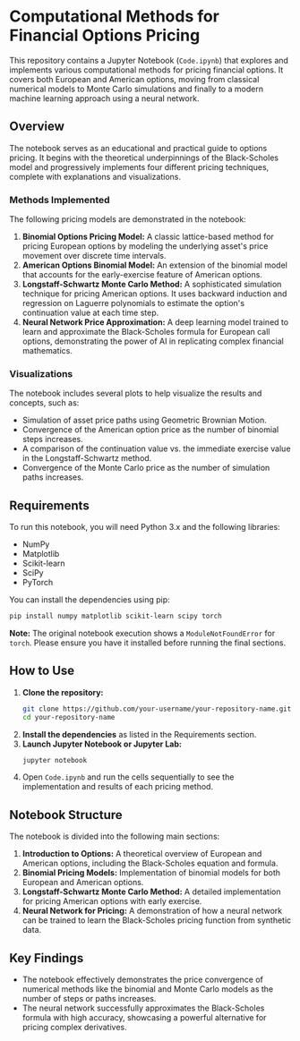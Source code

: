 # Computational Methods for Financial Options Pricing

This repository contains a Jupyter Notebook (`Code.ipynb`) that explores and implements various computational methods for pricing financial options. It covers both European and American options, moving from classical numerical models to Monte Carlo simulations and finally to a modern machine learning approach using a neural network.

## Overview

The notebook serves as an educational and practical guide to options pricing. It begins with the theoretical underpinnings of the Black-Scholes model and progressively implements four different pricing techniques, complete with explanations and visualizations.

### Methods Implemented

The following pricing models are demonstrated in the notebook:

1.  **Binomial Options Pricing Model:** A classic lattice-based method for pricing European options by modeling the underlying asset's price movement over discrete time intervals.
2.  **American Options Binomial Model:** An extension of the binomial model that accounts for the early-exercise feature of American options.
3.  **Longstaff-Schwartz Monte Carlo Method:** A sophisticated simulation technique for pricing American options. It uses backward induction and regression on Laguerre polynomials to estimate the option's continuation value at each time step.
4.  **Neural Network Price Approximation:** A deep learning model trained to learn and approximate the Black-Scholes formula for European call options, demonstrating the power of AI in replicating complex financial mathematics.

### Visualizations

The notebook includes several plots to help visualize the results and concepts, such as:
- Simulation of asset price paths using Geometric Brownian Motion.
- Convergence of the American option price as the number of binomial steps increases.
- A comparison of the continuation value vs. the immediate exercise value in the Longstaff-Schwartz method.
- Convergence of the Monte Carlo price as the number of simulation paths increases.

## Requirements

To run this notebook, you will need Python 3.x and the following libraries:

*   NumPy
*   Matplotlib
*   Scikit-learn
*   SciPy
*   PyTorch

You can install the dependencies using pip:
```bash
pip install numpy matplotlib scikit-learn scipy torch
```
**Note:** The original notebook execution shows a `ModuleNotFoundError` for `torch`. Please ensure you have it installed before running the final sections.

## How to Use

1.  **Clone the repository:**
    ```bash
    git clone https://github.com/your-username/your-repository-name.git
    cd your-repository-name
    ```
2.  **Install the dependencies** as listed in the Requirements section.
3.  **Launch Jupyter Notebook or Jupyter Lab:**
    ```bash
    jupyter notebook
    ```
4.  Open `Code.ipynb` and run the cells sequentially to see the implementation and results of each pricing method.

## Notebook Structure

The notebook is divided into the following main sections:

1.  **Introduction to Options:** A theoretical overview of European and American options, including the Black-Scholes equation and formula.
2.  **Binomial Pricing Models:** Implementation of binomial models for both European and American options.
3.  **Longstaff-Schwartz Monte Carlo Method:** A detailed implementation for pricing American options with early exercise.
4.  **Neural Network for Pricing:** A demonstration of how a neural network can be trained to learn the Black-Scholes pricing function from synthetic data.

## Key Findings

- The notebook effectively demonstrates the price convergence of numerical methods like the binomial and Monte Carlo models as the number of steps or paths increases.
- The neural network successfully approximates the Black-Scholes formula with high accuracy, showcasing a powerful alternative for pricing complex derivatives.
